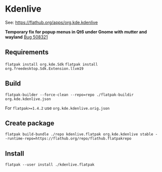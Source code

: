 # Kdenlive

See: <https://flathub.org/apps/org.kde.kdenlive>

**Temporary fix for popup menus in Qt6 under Gnome with mutter and wayland** [Bug 508321](https://bugs.kde.org/show_bug.cgi?id=508321)

## Requirements
```flatpak install org.kde.Sdk```
```flatpak install org.freedesktop.Sdk.Extension.llvm19```

## Build
```flatpak-builder --force-clean --repo=repo ./flatpak-buildir org.kde.kdenlive.json```

For ```flatpak>=1.4.2``` use ```org.kde.kdenlive.orig.json```

## Create package
```flatpak build-bundle ./repo kdenlive.flatpak org.kde.kdenlive stable --runtime-repo=https://flathub.org/repo/flathub.flatpakrepo```

## Install
```flatpak --user install ./kdenlive.flatpak```
